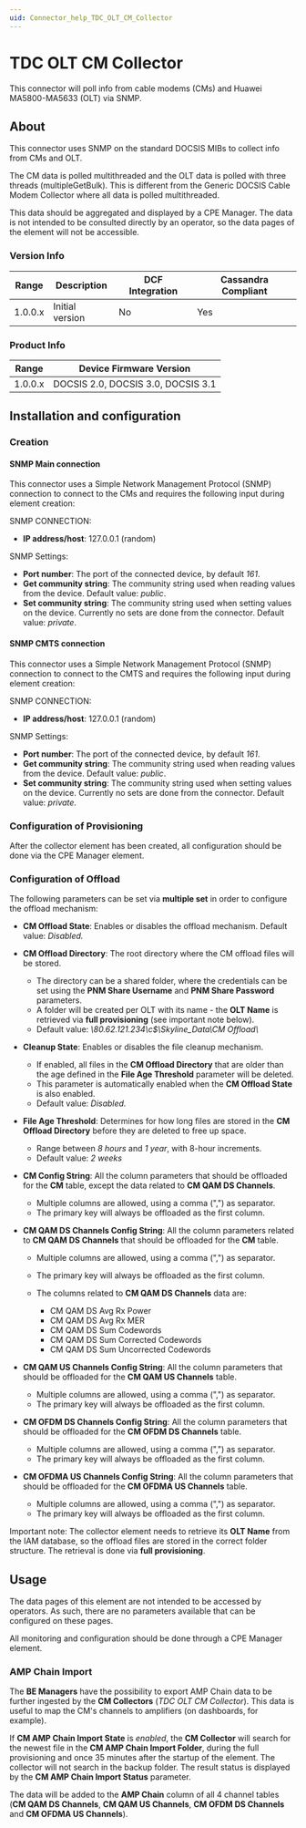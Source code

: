 ```yaml
---
uid: Connector_help_TDC_OLT_CM_Collector
---
```


# TDC OLT CM Collector

This connector will poll info from cable modems (CMs) and Huawei MA5800-MA5633 (OLT) via SNMP.

## About

This connector uses SNMP on the standard DOCSIS MIBs to collect info from CMs and OLT.

The CM data is polled multithreaded and the OLT data is polled with three threads (multipleGetBulk). This is different from the Generic DOCSIS Cable Modem Collector where all data is polled multithreaded.

This data should be aggregated and displayed by a CPE Manager. The data is not intended to be consulted directly by an operator, so the data pages of the element will not be accessible.

### Version Info

| **Range** | **Description** | **DCF Integration** | **Cassandra Compliant** |
|------------------|-----------------|---------------------|-------------------------|
| 1.0.0.x          | Initial version | No                  | Yes                     |

### Product Info

| **Range** | **Device Firmware Version**        |
|------------------|------------------------------------|
| 1.0.0.x          | DOCSIS 2.0, DOCSIS 3.0, DOCSIS 3.1 |

## Installation and configuration

### Creation

#### SNMP Main connection

This connector uses a Simple Network Management Protocol (SNMP) connection to connect to the CMs and requires the following input during element creation:

SNMP CONNECTION:

- **IP address/host**: 127.0.0.1 (random)

SNMP Settings:

- **Port number**: The port of the connected device, by default *161*.
- **Get community string**: The community string used when reading values from the device. Default value: *public*.
- **Set community string**: The community string used when setting values on the device. Currently no sets are done from the connector. Default value: *private*.

#### SNMP CMTS connection

This connector uses a Simple Network Management Protocol (SNMP) connection to connect to the CMTS and requires the following input during element creation:

SNMP CONNECTION:

- **IP address/host**: 127.0.0.1 (random)

SNMP Settings:

- **Port number**: The port of the connected device, by default *161*.
- **Get community string**: The community string used when reading values from the device. Default value: *public*.
- **Set community string**: The community string used when setting values on the device. Currently no sets are done from the connector. Default value: **private*.*

### Configuration of Provisioning

After the collector element has been created, all configuration should be done via the CPE Manager element.

### Configuration of Offload

The following parameters can be set via **multiple set** in order to configure the offload mechanism:

- **CM Offload State**: Enables or disables the offload mechanism. Default value: *Disabled.*

- **CM Offload Directory**: The root directory where the CM offload files will be stored.

  - The directory can be a shared folder, where the credentials can be set using the **PNM Share Username** and **PNM Share Password** parameters.
  - A folder will be created per OLT with its name - the **OLT Name** is retrieved via **full provisioning** (see important note below).
  - Default value: *\\80.62.121.234\c\$\Skyline_Data\CM Offload\\*

- **Cleanup State**: Enables or disables the file cleanup mechanism.

  - If enabled, all files in the **CM Offload Directory** that are older than the age defined in the **File Age Threshold** parameter will be deleted.
  - This parameter is automatically enabled when the **CM Offload State** is also enabled.
  - Default value: *Disabled.*

- **File Age Threshold**: Determines for how long files are stored in the **CM Offload Directory** before they are deleted to free up space.

  - Range between *8 hours* and *1 year*, with 8-hour increments.
  - Default value: *2 weeks*

- **CM Config String**: All the column parameters that should be offloaded for the **CM** table, except the data related to **CM QAM DS Channels**.

  - Multiple columns are allowed, using a comma (",") as separator.
  - The primary key will always be offloaded as the first column.

- **CM QAM DS Channels Config String**: All the column parameters related to **CM QAM DS Channels** that should be offloaded for the **CM** table.

  - Multiple columns are allowed, using a comma (",") as separator.

  - The primary key will always be offloaded as the first column.

  - The columns related to **CM QAM DS Channels** data are:

    - CM QAM DS Avg Rx Power
    - CM QAM DS Avg Rx MER
    - CM QAM DS Sum Codewords
    - CM QAM DS Sum Corrected Codewords
    - CM QAM DS Sum Uncorrected Codewords

- **CM QAM US Channels Config String**: All the column parameters that should be offloaded for the **CM QAM US Channels** table.

  - Multiple columns are allowed, using a comma (",") as separator.
  - The primary key will always be offloaded as the first column.

- **CM OFDM DS Channels Config String**: All the column parameters that should be offloaded for the **CM OFDM DS Channels** table.

  - Multiple columns are allowed, using a comma (",") as separator.
  - The primary key will always be offloaded as the first column.

- **CM OFDMA US Channels Config String**: All the column parameters that should be offloaded for the **CM OFDMA US Channels** table.

  - Multiple columns are allowed, using a comma (",") as separator.
  - The primary key will always be offloaded as the first column.

Important note: The collector element needs to retrieve its **OLT Name** from the IAM database, so the offload files are stored in the correct folder structure. The retrieval is done via **full provisioning**.

## Usage

The data pages of this element are not intended to be accessed by operators. As such, there are no parameters available that can be configured on these pages.

All monitoring and configuration should be done through a CPE Manager element.

### AMP Chain Import

The **BE Managers** have the possibility to export AMP Chain data to be further ingested by the **CM Collectors** (*TDC OLT CM Collector*). This data is useful to map the CM's channels to amplifiers (on dashboards, for example).

If **CM AMP Chain Import State** is *enabled*, the **CM Collector** will search for the newest file in the **CM AMP Chain Import Folder**, during the full provisioning and once 35 minutes after the startup of the element. The collector will not search in the backup folder. The result status is displayed by the **CM AMP Chain Import Status** parameter.

The data will be added to the **AMP Chain** column of all 4 channel tables (**CM QAM DS Channels**, **CM QAM US Channels**, **CM OFDM DS Channels** and **CM OFDMA US Channels**).
